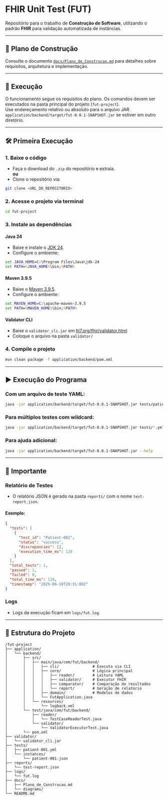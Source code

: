 # FHIR Unit Test (FUT)

Repositório para o trabalho de **Construção de Software**, utilizando o padrão **FHIR** para validação automatizada de instâncias.

---

## 📄 Plano de Construção

Consulte o documento [`docs/Plano_de_Construcao.md`](docs/Plano_de_Construcao.md) para detalhes sobre requisitos, arquitetura e implementação.

---

## 🚀 Execução

O funcionamento segue os requisitos do plano. Os comandos devem ser executados na pasta principal do projeto (`fut-project`).  
Use endereçamento relativo ou absoluto para o arquivo JAR `application/backend/target/fut-0.0.1-SNAPSHOT.jar` se estiver em outro diretório.

---

## 🛠️ Primeira Execução

### 1. Baixe o código

- Faça o download do `.zip` do repositório e extraia.  
**ou**  
- Clone o repositório via:

```bash
git clone <URL_DO_REPOSITORIO>
```

### 2. Acesse o projeto via terminal

```bash
cd fut-project
```

### 3. Instale as dependências

#### Java 24
- Baixe e instale o [JDK 24](https://www.oracle.com/java/technologies/downloads/).  
- Configure o ambiente:

```cmd
set JAVA_HOME=C:\Program Files\Java\jdk-24
set PATH=%JAVA_HOME%\bin;%PATH%
```

#### Maven 3.9.5
- Baixe o [Maven 3.9.5](https://maven.apache.org/download.cgi).  
- Configure o ambiente:

```cmd
set MAVEN_HOME=C:\apache-maven-3.9.5
set PATH=%MAVEN_HOME%\bin;%PATH%
```

#### Validator CLI
- Baixe o `validator_cli.jar` em [hl7.org/fhir/validator.html](https://hl7.org/fhir/validator.html)  
- Coloque o arquivo na pasta `validator/`

### 4. Compile o projeto

```bash
mvn clean package -f application/backend/pom.xml
```

---

## ▶️ Execução do Programa

### Com um arquivo de teste YAML:

```bash
java -jar application/backend/target/fut-0.0.1-SNAPSHOT.jar tests/patient-001.yml
```

### Para múltiplos testes com wildcard:

```bash
java -jar application/backend/target/fut-0.0.1-SNAPSHOT.jar tests/*.yml
```

### Para ajuda adicional:

```bash
java -jar application/backend/target/fut-0.0.1-SNAPSHOT.jar --help
```

---

## 📌 Importante

### Relatório de Testes

- O relatório JSON é gerado na pasta `reports/` com o nome `test-report.json`.

#### Exemplo:
```json
{
  "tests": [
    {
      "test_id": "Patient-001",
      "status": "success",
      "discrepancies": [],
      "execution_time_ms": 120
    }
  ],
  "total_tests": 1,
  "passed": 1,
  "failed": 0,
  "total_time_ms": 120,
  "timestamp": "2025-06-18T20:31:00Z"
}
```

### Logs
- Logs da execução ficam em `logs/fut.log`.

---

## 🧭 Estrutura do Projeto

```
/fut-project
├── application/
│   └── backend/
│       ├── src/
│       │   ├── main/java/com/fut/backend/
│       │   │   ├── cli/               # Executa via CLI
│       │   │   ├── core/              # Lógica principal
│       │   │   │   ├── reader/        # Leitura YAML
│       │   │   │   ├── validator/     # Executor FHIR
│       │   │   │   ├── comparator/    # Comparação de resultados
│       │   │   │   └── report/        # Geração de relatório
│       │   │   ├── domain/            # Modelos de dados
│       │   │   └── FutApplication.java
│       │   └── resources/
│       │       └── logback.xml
│       └── test/java/com/fut/backend/
│           ├── reader/
│           │   └── TestCaseReaderTest.java
│           └── validator/
│               └── ValidatorExecutorTest.java
│       └── pom.xml
├── validator/
│   └── validator_cli.jar
├── tests/
│   ├── patient-001.yml
│   └── instances/
│       └── patient-001.json
├── reports/
│   └── test-report.json
├── logs/
│   └── fut.log
├── docs/
│   ├── Plano_de_Construcao.md
│   └── diagrams/
└── README.md
```
